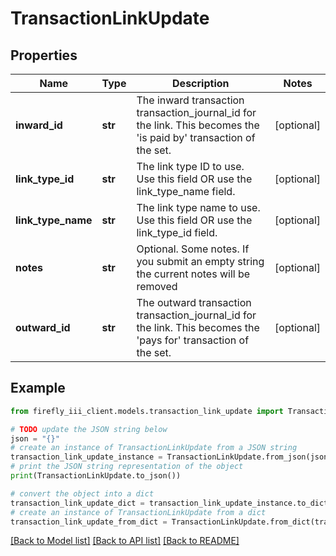 # TransactionLinkUpdate


## Properties

Name | Type | Description | Notes
------------ | ------------- | ------------- | -------------
**inward_id** | **str** | The inward transaction transaction_journal_id for the link. This becomes the &#39;is paid by&#39; transaction of the set. | [optional] 
**link_type_id** | **str** | The link type ID to use. Use this field OR use the link_type_name field. | [optional] 
**link_type_name** | **str** | The link type name to use. Use this field OR use the link_type_id field. | [optional] 
**notes** | **str** | Optional. Some notes. If you submit an empty string the current notes will be removed | [optional] 
**outward_id** | **str** | The outward transaction transaction_journal_id for the link. This becomes the &#39;pays for&#39; transaction of the set. | [optional] 

## Example

```python
from firefly_iii_client.models.transaction_link_update import TransactionLinkUpdate

# TODO update the JSON string below
json = "{}"
# create an instance of TransactionLinkUpdate from a JSON string
transaction_link_update_instance = TransactionLinkUpdate.from_json(json)
# print the JSON string representation of the object
print(TransactionLinkUpdate.to_json())

# convert the object into a dict
transaction_link_update_dict = transaction_link_update_instance.to_dict()
# create an instance of TransactionLinkUpdate from a dict
transaction_link_update_from_dict = TransactionLinkUpdate.from_dict(transaction_link_update_dict)
```
[[Back to Model list]](../README.md#documentation-for-models) [[Back to API list]](../README.md#documentation-for-api-endpoints) [[Back to README]](../README.md)


